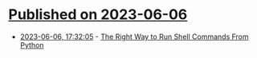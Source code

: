 # [Published on 2023-06-06](index.md)

* [2023-06-06, 17:32:05](https://lobste.rs/s/m1uvvl/right_way_run_shell_commands_from_python) - [The Right Way to Run Shell Commands From Python](https://martinheinz.dev/blog/98)
